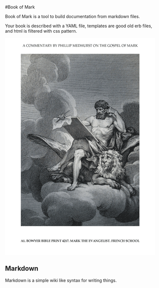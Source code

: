 #Book of Mark

Book of Mark is a tool to build documentation from markdown files.

Your book is described with a YAML file, templates are good old erb files,
and html is filtered with css pattern.

![Mark the Evangelist](Mark_the_Evangelist.png "Engraving of Mark the Evangelist")

## Markdown

Markdown is a simple wiki like syntax for writing things.